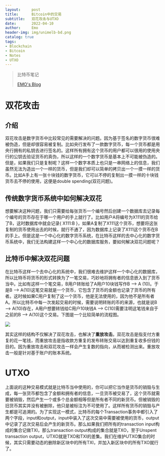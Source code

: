 ```yaml
---
layout:     post
title:      Bitcoin中的交易
subtitle:   双花攻击与UTXO
date:       2022-04-10
author:     Emo
header-img: img/unimelb-bd.png
catalog: true
tags:
- Blockchain
- Bitcoin
- Notes
- UTXO
---
```


> 比特币笔记
>
> [EMO's Blog](https://emosama.github.io/)

# 双花攻击

## 介绍

双花攻击是数字货币中比较常见的需要解决的问题。因为基于签名的数字货币很难被伪造，但是却很容易被复制。比如央行发布了一款数字货币，每一个货币都是用央行拥有的私钥去进行签名的。这样所有拥有这个货币的用户都可以很用的使用央行的公钥去验证货币的真伪，所以这样的一个数字货币是基本上不可能被伪造的。但是，如果我们只是复制呢？这样一个数字本质上也只是一串网络上的信息，我们虽然无法为造出一个一样的货币，但是我们却可以简单的拷贝出一个一摸一样的货币。比如A手上有一张十块钱的数字货币，它可以不停的复制出一摸一样的十块钱货币去不停的使用，这便是double spending(双花问题)。

## 传统数字货币系统中如何解决双花

想要解决这种问题，我们只需要给每张货币一个编号然后创建一个数据库去记录每个编号的货币存在于哪一个用户的手上就行了。比如用户A将编号为X111的货币给了B，这时数据库中就会记录{ X111:B }，如果A复制了X111这个货币，想要将这张复制的货币使用出去的时候，就行不通了，因为数据库上记录了X111这个货币在B的手上。但是这是一个中心化的数字货币系统，在比特币这样的去中心化的数字货币系统中，我们无法构建这样一个中心化的数据库服务，要如何解决双花问题呢？

## 比特币中解决双花问题

在比特币这样一个去中心化的系统中，我们很难去维护这样一个中心化的数据库，所以比特币将货币的形式转换为了一笔交易，巧妙地将拥有者的信息嵌入到了货币当中。比如有这样一个笔交易，B用户转账给了A用户10块钱写作B --> A (10)。于是B --> A(10)这笔交易就是一个货币，它包含了货币的金额也记录了货币的所有者。这时候如果C用户复制了这一个货币，他是无法使用的，因为他不是所有者A。所以比特币中每一次发起交易的时候，需要说明转账的币的来源，也就是说B --> A(10)存在，A用户想要转钱给C用户10块钱A --> C(10)需要注明这笔钱来自于之前的B --> A(10)这个交易。下图是一个比较简单的流程图。

<img src="{{site.url}}/img/2022-04-10-比特币交易/Aspose.Words.3ab4e0dc-fff9-4c87-9890-ab1ad3587e01.001.png">

其实这样的结构不仅解决了双花攻击，也解决了**重放攻击**。双花攻击是指支付方重复的花一笔钱，而重放攻击是指收款方重复的发布转账交易以达到重复收多份钱的目的。因为重放攻击和双花攻击一样会产生复数的指向，从而被检测出来。重放攻击一般是针对基于账户的账本系统。

# UTXO

上面说的这种交易模式就是比特币当中使用的，你可以把它当作是货币的销毁与生成，每一张货币都包含了金额和拥有者的信息，一旦货币被交易了，这个货币就需要被销毁，然后产生一个或多个总金额相等但是所有者不同的新货币。但被销毁的旧货币其实并没有被删除，他只是被标注为不可使用了。这样所有货币的销毁与产生都是可追溯的。为了实现这一模式，比特币的每个Transaction事务中都引入了两个字段，input和output，input中装入了这次交易中需要被使用的货币，output中记录了这次交易后会产生的新货币。那么如果我们把所有的transaction input构成的集合记做TXI，那么transaction output构成的集合就是TXO，至于Unspent transaction output，UTXO就是TXO和TXI的差集。我们在维护UTXO集合的时候，其实只需要动态的删除新区块中的所有TXI，并加入新区块中的所有TXO就行了。
